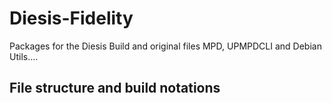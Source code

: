 # Diesis-Fidelity

Packages for the Diesis Build and original files MPD, UPMPDCLI and Debian Utils....

## File structure and build notations 
